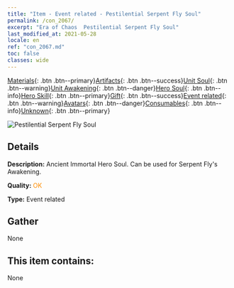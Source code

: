 ```yaml
---
title: "Item - Event related - Pestilential Serpent Fly Soul"
permalink: /con_2067/
excerpt: "Era of Chaos  Pestilential Serpent Fly Soul"
last_modified_at: 2021-05-28
locale: en
ref: "con_2067.md"
toc: false
classes: wide
---
```

 [Materials](/Items/){: .btn .btn--primary}[Artifacts](/Items/Artifacts/){: .btn .btn--success}[Unit Soul](/Items/UnitSoul/){: .btn .btn--warning}[Unit Awakening](/Items/UnitAwakening/){: .btn .btn--danger}[Hero Soul](/Items/HeroSoul/){: .btn .btn--info}[Hero Skill](/Items/HeroSkill/){: .btn .btn--primary}[Gift](/Items/Gift/){: .btn .btn--success}[Event related](/Items/Events/){: .btn .btn--warning}[Avatars](/Items/Avatars/){: .btn .btn--danger}[Consumables](/Items/Consumables/){: .btn .btn--info}[Unknown](/Items/Unknown/){: .btn .btn--primary}

 ![Pestilential Serpent Fly Soul](/images/t/juexing_803.png)

## Details
 **Description:** Ancient Immortal Hero Soul. Can be used for Serpent Fly's Awakening.

 **Quality:** <span style="color: #FF8C00">OK</span>

 **Type:** Event related

## Gather

  None

## This item contains:

  None

